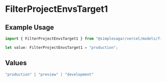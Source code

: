 # FilterProjectEnvsTarget1

## Example Usage

```typescript
import { FilterProjectEnvsTarget1 } from "@simplesagar/vercel/models/filterprojectenvsop.js";

let value: FilterProjectEnvsTarget1 = "production";
```

## Values

```typescript
"production" | "preview" | "development"
```